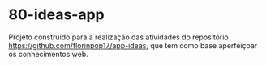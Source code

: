 # 80-ideas-app

Projeto construído para a realização das atividades do repositório https://github.com/florinpop17/app-ideas, que tem como base aperfeiçoar os conhecimentos web.
